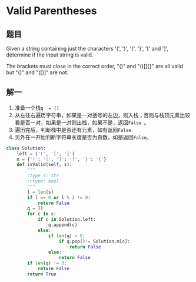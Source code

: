 # Valid Parentheses
## 题目
Given a string containing just the characters '(', ')', '{', '}', '[' and ']', determine if the input string is valid.

The brackets must close in the correct order, "()" and "()[]{}" are all valid but "(]" and "([)]" are not.

## 解一
1. 准备一个栈`q  = []`
2. 从左往右遍历字符串，如果是一对括号的左边，则入栈；否则与栈顶元素比较看是否一对，如果是一对则出栈，如果不是，返回`False `。
3. 遍历完后，判断栈中是否还有元素，如有返回`False`
4. 另外在一开始判断字符串长度是否为奇数，如是返回`False`。
```python
class Solution:
    left = ('(', '[', '{')
    m = {')': '(', ']': '[', '}': '{'}
    def isValid(self, s):
        """
        :type s: str
        :rtype: bool
        """
        l = len(s)
        if l == 0 or l % 2 != 0:
            return False
        q = []
        for c in s:
            if c in Solution.left:
                q.append(c)
            else:
                if len(q) > 0:
                    if q.pop()!= Solution.m[c]:
                        return False
                else:
                    return False
        if len(q) != 0:
            return False
        return True
```
